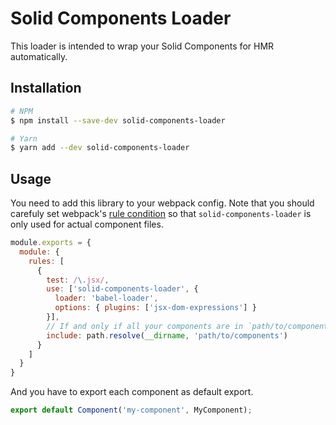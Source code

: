 # Solid Components Loader

This loader is intended to wrap your Solid Components for HMR automatically.

## Installation

```bash
# NPM
$ npm install --save-dev solid-components-loader

# Yarn
$ yarn add --dev solid-components-loader
```

## Usage

You need to add this library to your webpack config. Note that you should carefuly set webpack's [rule condition](https://webpack.js.org/configuration/module/#rule-conditions) so that `solid-components-loader` is only used for actual component files.

```js
module.exports = {
  module: {
    rules: [
      {
        test: /\.jsx/,
        use: ['solid-components-loader', {
          loader: 'babel-loader',
          options: { plugins: ['jsx-dom-expressions'] }
        }],
        // If and only if all your components are in `path/to/components` directory
        include: path.resolve(__dirname, 'path/to/components')
      }
    ]
  }
}
```

And you have to export each component as default export.

```js
export default Component('my-component', MyComponent);
```
